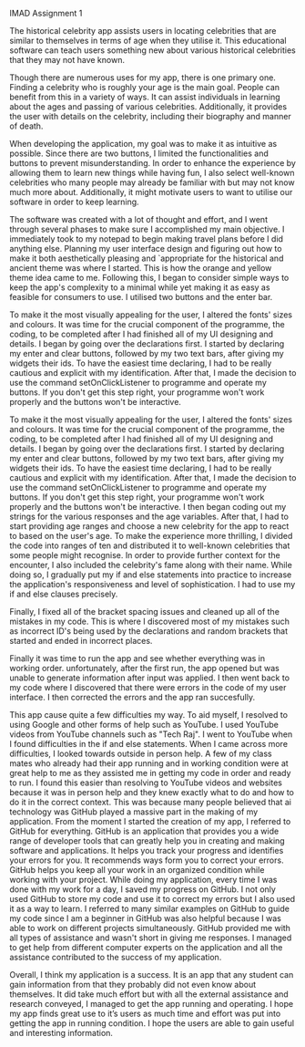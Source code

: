 IMAD
Assignment 1

The historical celebrity app assists users in locating celebrities that are similar to themselves in terms of age when they utilise it. This educational software can teach users something new about various historical celebrities that they may not have known. 

Though there are numerous uses for my app, there is one primary one. Finding a celebrity who is roughly your age is the main goal. People can benefit from this in a variety of ways. It can assist individuals in learning about the ages and passing of various celebrities. Additionally, it provides the user with details on the celebrity, including their biography and manner of death.

When developing the application, my goal was to make it as intuitive as possible. Since there are two buttons, I limited the functionalities and buttons to prevent misunderstanding. In order to enhance the experience by allowing them to learn new things while having fun, I also select well-known celebrities who many people may already be familiar with but may not know much more about. Additionally, it might motivate users to want to utilise our software in order to keep learning. 

The software was created with a lot of thought and effort, and I went through several phases to make sure I accomplished my main objective. I immediately took to my notepad to begin making travel plans before I did anything else. Planning my user interface design and figuring out how to make it both aesthetically pleasing and `appropriate for the historical and ancient theme was where I started. This is how the orange and yellow theme idea came to me. Following this, I began to consider simple ways to keep the app's complexity to a minimal while yet making it as easy as feasible for consumers to use. I utilised two buttons and the enter bar.

To make it the most visually appealing for the user, I altered the fonts' sizes and colours. It was time for the crucial component of the programme, the coding, to be completed after I had finished all of my UI designing and details. I began by going over the declarations first. I started by declaring my enter and clear buttons, followed by my two text bars, after giving my widgets their ids. To have the easiest time declaring, I had to be really cautious and explicit with my identification. After that, I made the decision to use the command setOnClickListener to programme and operate my buttons. If you don't get this step right, your programme won't work properly and the buttons won't be interactive.

To make it the most visually appealing for the user, I altered the fonts' sizes and colours. It was time for the crucial component of the programme, the coding, to be completed after I had finished all of my UI designing and details. I began by going over the declarations first. I started by declaring my enter and clear buttons, followed by my two text bars, after giving my widgets their ids. To have the easiest time declaring, I had to be really cautious and explicit with my identification. After that, I made the decision to use the command setOnClickListener to programme and operate my buttons. If you don't get this step right, your programme won't work properly and the buttons won't be interactive. I then began coding out my strings for the various responses and the age variables. After that, I had to start providing age ranges and choose a new celebrity for the app to react to based on the user's age. To make the experience more thrilling, I divided the code into ranges of ten and distributed it to well-known celebrities that some people might recognise. In order to provide further context for the encounter, I also included the celebrity's fame along with their name. While doing so, I gradually put my if and else statements into practice to increase the application's responsiveness and level of sophistication. I had to use my if and else clauses precisely. 

Finally, I fixed all of the bracket spacing issues and cleaned up all of the mistakes in my code. This is where I discovered most of my mistakes such as incorrect ID's being used by the declarations and random brackets that started and ended in incorrect places.

Finally it was time to run the app and see whether everything was in working order. unfortunately, after the first run, the app opened but was unable to generate information after input was applied. I then went back to my code where I discovered that there were errors in the code of my user interface. I then corrected the errors and the app ran succesfully.

This app cause quite a few difficulties my way. To aid myself, I resolved to using Google and other forms of help such as YouTube. I used YouTube videos from YouTube channels such as "Tech Raj". I went to YouTube when I found difficulties in the if and else statements. When I came across more difficulties, I looked towards outside in person help. A few of my class mates who already had their app running and in working condition were at great help to me as they assisted me in getting my code in order and ready to run. I found this easier than resolving to YouTube videos and websites because it was in person help and they knew exactly what to do and how to do it in the correct context. This was because many people believed that ai technology was 
GitHub played a massive part in the making of my application. From the moment I started the creation of my app, I referred to GitHub for everything. GitHub is an application that provides you a wide range of developer tools that can greatly help you in creating and making software and applications. It helps you track your progress and identifies your errors for you. It recommends ways form you to correct your errors. GitHub helps you keep all your work in an organized condition while working with your project. While doing my application, every time I was done with my work for a day, I saved my progress on GitHub. I not only used GitHub to store my code and use it to correct my errors but I also used it as a way to learn. I referred to many similar examples on GitHub to guide my code since I am a beginner in GitHub was also helpful because I was able to work on different projects simultaneously. GitHub provided me with all types of assistance and wasn't short in giving me responses. I managed to get help from different computer experts on the application and all the assistance contributed to the success of my application.

Overall, I think my application is a success. It is an app that any student can gain information from that they probably did not even know about themselves. It did take much effort but with all the external assistance and research conveyed, I managed to get the app running and operating. I hope my app finds great use to it’s users as much time and effort was put into getting the app in running condition. I hope the users are able to gain useful and interesting information.



